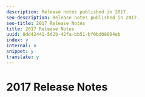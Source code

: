 ```yaml
---
description: Release notes published in 2017.
seo-description: Release notes published in 2017.
seo-title: 2017 Release Notes
title: 2017 Release Notes
uuid: 8dd42441-5d2b-42fa-bb51-bf0bd08004eb
index: y
internal: n
snippet: y
translate: y
---
```


# 2017 Release Notes


